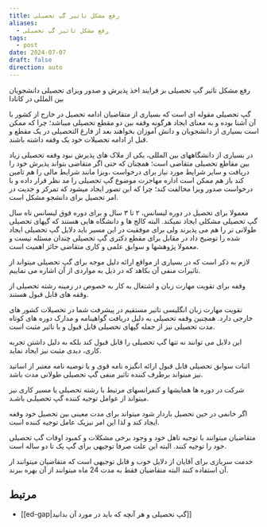 ```yaml
---
title: رفع مشکل تاثیر گپ تحصیلی
aliases:
  - رفع مشکل تاثیر گپ تحصیلی
tags:
  - post
date: 2024-07-07
draft: false
direction: auto
---
```


رفع مشکل تاثیر گپ تحصیلی بر فرایند اخذ پذیرش و صدور ویزای تحصیلی دانشجویان بین المللی در کانادا

گپ تحصیلی مقوله ای است که بسیاری از متقاضیان ادامه تحصیل در خارج از کشور با آن آشنا بوده و به معنای ایجاد هرگونه وقفه بین دو مقطع تحصیلی میباشد؛ چرا که ممکن است بسیاری از دانشجویان و دانش آموزان بخواهند بعد از فارغ التحصیلی در یک مقطع و قبل از ادامه تحصیلات خود یک وقفه داشته باشند.

در بسیاری از دانشگاههای بین المللی، یکی از ملاک های پذیرش نبود وقفه تحصیلی زیاد بین مقاطع تحصیلی متقاضی است؛ همچنان که حتی اگر متقاضی بتواند پذیرش خود را دریافت و سایر شرایط مورد نیاز برای درخواست ،ویزا مانند شرایط مالی را هم تامین کند باز هم ممکن است اداره مهاجرت موضوع گپ تحصیلی را مد نظر قرار داده و با درخواست صدور ویزا مخالفت کند؛ چرا که این تصور ایجاد میشود که تمرکز و جدیت در امر تحصیل برای دانشجو مشکل است.

معمولا برای تحصیل در دوره لیسانس، ۲ تا ۳ سال و برای دوره فوق لیسانس تاه سال گپ تحصیلی مشکلی ایجاد نمیکند. البته کالج ها و دانشگاه هایی هستند که گپهای تحصیلی طولانی تر را هم می پذیرند ولی برای موفقیت در این مسیر باید دلایل گپ تحصیلی ایجاد شده را توضیح داد در مقابل برای مقطع دکتری گپ تحصیلی چندان مسئله نیست و معمولا پژوهشها و سوابق علمی و کاری متقاضی حائز اهمیت است.

لازم به ذکر است که در بسیاری از مواقع ارائه دلیل موجه برای گپ تحصیلی میتواند از تاثیرات منفی آن بکاهد که در ذیل به مواردی از آن اشاره می نماییم. 

وقفه برای تقویت مهارت زبان و اشتغال به کار به خصوص در زمینه رشته تحصیلی از وقفه های قابل قبول هستند. 

تقویت مهارت زبان انگلیسی تاثیر مستقیم در پیشرفت شما در تحصیلات کشور های خارجی دارد. همچنین وقفه تحصیلی به دلیل دریافت گواهینامه و مدارک دوره های کوتاه مدت تحصیلی نیز از جمله گپهای تحصیلی قابل قبول و با تاثیر مثبت است. 

این دلایل می توانند نه تنها گپ تحصیلی را قابل قبول کند بلکه به دلیل داشتن تجربه کاری، دیدی مثبت نیز ایجاد نماید.

اثبات سوابق تحصیلی قابل قبول ارائه انگیزه نامه قوی و یا توصیه نامه معتبر از اساتید نیز میتواند برطرف کننده تاثیر منفی گپ تحصیلی طولانی مدت باشد. 

شرکت در دوره ها همایشها و کنفرانسهای مرتبط با رشته تحصیلی یا مسیر کاری نیز میتواند از عوامل توجیه کننده گپ تحصیلـی باشـد.

اگر خانمی در حین تحصیل باردار شود میتواند برای مدت معینی بین تحصیل خود وقفه ایجاد کند و لذا این امر نیزیک عامل توجیه کننده است.

متقاضیان میتوانند با توجیه تاهل خود و وجود برخی مشکلات و کمبود اوقات گپ تحصیلی خود را توجیه کنند. البته این علت صرفا توجیهی برای گپ یک تا دو ساله است. 

خدمت سربازی برای آقایان از دلایل خوب و قابل توجیهی است که متقاضیان میتوانند از آن استفاده کنند البته متقاضیان فقط به مدت 24 ماه میتوانند از آن بهره ببرند. 

## مرتبط

- [[ed-gap|گپ تحصیلی و هر آنچه که باید در مورد آن بدانید]]
